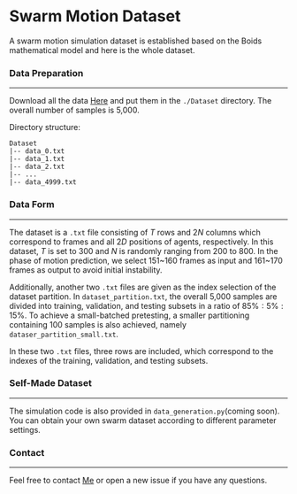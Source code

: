 # Swarm Motion Dataset

A swarm motion simulation dataset is established based on the Boids mathematical model and here is the whole dataset. 

### Data Preparation

------

Download all the data [Here](https://drive.google.com/file/d/18uS25E2uvhO3vA6aw9-o4ZGQ9oyVkLZq/view) and put them in the `./Dataset` directory. The overall number of samples is 5,000.

Directory structure:

```shell script
Dataset
|-- data_0.txt
|-- data_1.txt
|-- data_2.txt
|-- ...
|-- data_4999.txt
```

### Data Form

------

The dataset is a `.txt` file consisting of $T$ rows and $2N$ columns which correspond to frames and all $2D$ positions of agents, respectively.  In this dataset, $T$ is set to 300 and $N$ is randomly ranging from 200 to 800. In the phase of motion prediction, we select 151\~160 frames as input and 161\~170 frames as output to avoid initial instability. 

Additionally, another two `.txt` files are given as the index selection of the dataset partition. In `dataset_partition.txt`, the overall 5,000 samples are divided into training, validation, and testing subsets in a ratio of $85\%:5\%:15\%$. To achieve a small-batched pretesting,  a smaller partitioning containing 100 samples is also achieved, namely `dataser_partition_small.txt`. 

In these two `.txt` files, three rows are included, which correspond to the indexes of the training, validation, and testing subsets.

### Self-Made Dataset

------

The simulation code is also provided in `data_generation.py`(coming soon). You can obtain your own swarm dataset according to different parameter settings. 

### Contact

------

Feel free to contact [Me](jiyuchen@tongji.edu.cn) or open a new issue if you have any questions.
